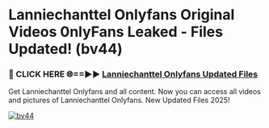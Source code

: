 # Lanniechanttel Onlyfans Original Videos 0nlyFans Leaked - Files Updated! (bv44)

<h3>🔴 CLICK HERE 🌐==►► <a href="https://tinyurl.com/3hn5wdd3" rel="nofollow">Lanniechanttel Onlyfans Updated Files</a></h3>

Get Lanniechanttel Onlyfans and all content. Now you can access all videos and pictures of Lanniechanttel Onlyfans. New Updated Files 2025!

[![bv44](https://i.imgur.com/4HnBqBT.gif)](https://tinyurl.com/3hn5wdd3)

